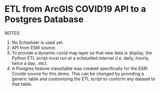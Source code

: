 # ETL from ArcGIS COVID19 API to a Postgres Database

NOTES:
1) No Scheduler is used yet.
2) API from ESRI source.
3) To provide a dynamic covid map layer so that new data is display, the Python ETL script must run at a scheudled interval (i.e. daily, hourly, twice a day...etc).
4) A Postgres feature class/table was created specifically for the ESRI Covide source for this demo.  This can be changed by providing a generic table and customizing the ETL script to conform any dataset to that table.

